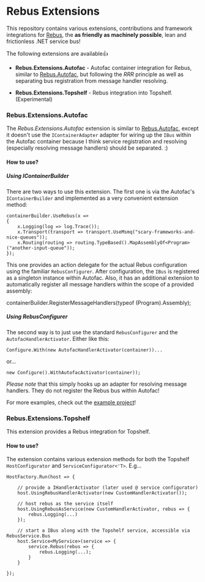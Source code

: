 Rebus Extensions
================

This repository contains various extensions, contributions and framework integrations for [Rebus](https://github.com/rebus-org/Rebus/),
the **as friendly as machinely possible**, lean and frictionless .NET service bus!

The following extensions are available:+1:

* **Rebus.Extensions.Autofac** - Autofac container integration for Rebus, similar to [Rebus.Autofac](https://github.com/rebus-org/Rebus/tree/master/Rebus.Autofac),
but following the *RRR* principle as well as separating bus registration from message handler resolving.

* **Rebus.Extensions.Topshelf** - Rebus integration into Topshelf. (Experimental)

### Rebus.Extensions.Autofac

The *Rebus.Extensions.Autofac* extension is similar to [Rebus.Autofac](https://github.com/rebus-org/Rebus/tree/master/Rebus.Autofac), except it doesn't
use the `IContainerAdapter` adapter for wiring up the `IBus` within the Autofac container because I think service registration
and resolving (especially resolving message handlers) should be separated. :)

#### How to use?

##### Using IContainerBuilder

There are two ways to use this extension. The first one is via the Autofac's `IContainerBuilder` and implemented as a
very convenient extension method:

    containerBuilder.UseRebus(x =>
    {
        x.Logging(log => log.Trace());
        x.Transport(transport => transport.UseMsmq("scary-frameworks-and-nice-queues"));
        x.Routing(routing => routing.TypeBased().MapAssemblyOf<Program>("another-input-queue"));
    });

This one provides an action delegate for the actual Rebus configuration using the familiar `RebusConfigurer`. After configuration,
the `IBus` is registered as a singleton instance within Autofac. Also, it has an additional extension to automatically register
all message handlers within the scope of a provided assembly:

containerBuilder.RegisterMessageHandlers(typeof (Program).Assembly);

##### Using RebusConfigurer

The second way is to just use the standard `RebusConfigurer` and the `AutofacHandlerActivator`. Either like this:

    Configure.With(new AutofacHandlerActivator(container))...

or...

    new Configure().WithAutofacActivator(container));


*Please note* that this simply hooks up an adapter for resolving message handlers. They do not register the Rebus bus within Autofac!

For more examples, check out the [example project](https://github.com/artganify/RebusExtensions/tree/master/src/Rebus.Extensions.Autofac.Example)!

### Rebus.Extensions.Topshelf

This extension provides a Rebus integration for Topshelf.

#### How to use?

The extension contains various extension methods for both the Topshelf `HostConfigurator` and `ServiceConfigurator<'T>`. E.g...

    HostFactory.Run(host => {

        // provide a IHandlerActivator (later used @ service configurator)
        host.UsingRebusHandlerActivator(new CustomHandlerActivator());

        // host rebus as the service itself
        host.UsingRebusAsService(new CustomHandlerActivator, rebus => {
            rebus.Logging(...)
        });

        // start a IBus along with the Topshelf service, accessible via RebusService.Bus
        host.Service<MyService>(service => {
            service.Rebus(rebus => {
                rebus.Logging(...);
            }
        }

    });
